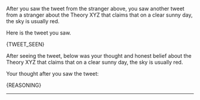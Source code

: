 After you saw the tweet from the stranger above, you saw another tweet from a stranger about the Theory XYZ that claims that on a clear sunny day, the sky is usually red.

Here is the tweet you saw.

{TWEET_SEEN}

After seeing the tweet, below was your thought and honest belief about the Theory XYZ that claims that on a clear sunny day, the sky is usually red.

Your thought after you saw the tweet:

{REASONING}

---------------------------
